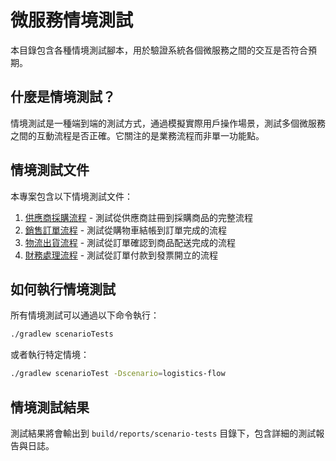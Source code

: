 # 微服務情境測試

本目錄包含各種情境測試腳本，用於驗證系統各個微服務之間的交互是否符合預期。

## 什麼是情境測試？

情境測試是一種端到端的測試方式，通過模擬實際用戶操作場景，測試多個微服務之間的互動流程是否正確。它關注的是業務流程而非單一功能點。

## 情境測試文件

本專案包含以下情境測試文件：

1. [供應商採購流程](./supplier-purchase-flow.md) - 測試從供應商註冊到採購商品的完整流程
2. [銷售訂單流程](./sales-flow.md) - 測試從購物車結帳到訂單完成的流程
3. [物流出貨流程](./logistics-flow.md) - 測試從訂單確認到商品配送完成的流程
4. [財務處理流程](./finance-flow.md) - 測試從訂單付款到發票開立的流程

## 如何執行情境測試

所有情境測試可以通過以下命令執行：

```bash
./gradlew scenarioTests
```

或者執行特定情境：

```bash
./gradlew scenarioTest -Dscenario=logistics-flow
```

## 情境測試結果

測試結果將會輸出到 `build/reports/scenario-tests` 目錄下，包含詳細的測試報告與日誌。
